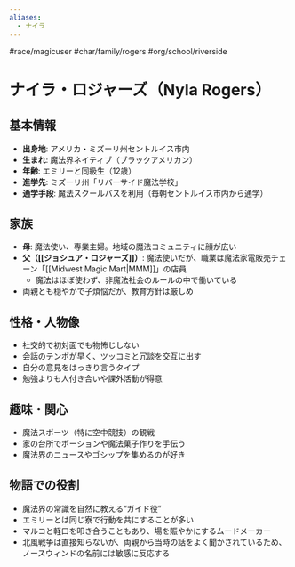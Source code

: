 ```yaml
---
aliases:
  - ナイラ
---
```

#race/magicuser #char/family/rogers #org/school/riverside
# ナイラ・ロジャーズ（Nyla Rogers）

## 基本情報
- **出身地**: アメリカ・ミズーリ州セントルイス市内
- **生まれ**: 魔法界ネイティブ（ブラックアメリカン）
- **年齢**: エミリーと同級生（12歳）
- **進学先**: ミズーリ州「リバーサイド魔法学校」
- **通学手段**: 魔法スクールバスを利用（毎朝セントルイス市内から通学）

## 家族
- **母**: 魔法使い、専業主婦。地域の魔法コミュニティに顔が広い  
- **父（[[ジョシュア・ロジャーズ]]）**: 魔法使いだが、職業は魔法家電販売チェーン「[[Midwest Magic Mart|MMM]]」の店員
  - 魔法はほぼ使わず、非魔法社会のルールの中で働いている  
- 両親とも穏やかで子煩悩だが、教育方針は厳しめ

## 性格・人物像
- 社交的で初対面でも物怖じしない
- 会話のテンポが早く、ツッコミと冗談を交互に出す
- 自分の意見をはっきり言うタイプ
- 勉強よりも人付き合いや課外活動が得意

## 趣味・関心
- 魔法スポーツ（特に空中競技）の観戦
- 家の台所でポーションや魔法菓子作りを手伝う
- 魔法界のニュースやゴシップを集めるのが好き

## 物語での役割
- 魔法界の常識を自然に教える“ガイド役”
- エミリーとは同じ寮で行動を共にすることが多い
- マルコと軽口を叩き合うこともあり、場を賑やかにするムードメーカー
- 北風戦争は直接知らないが、両親から当時の話をよく聞かされているため、ノースウィンドの名前には敏感に反応する
